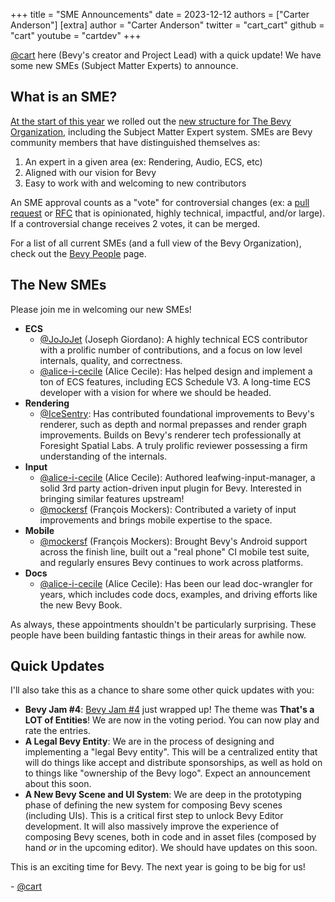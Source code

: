 +++
title = "SME Announcements"
date = 2023-12-12
authors = ["Carter Anderson"]
[extra]
author = "Carter Anderson"
twitter = "cart_cart"
github = "cart"
youtube = "cartdev"
+++

[@cart](https://www.twitter.com/cart_cart) here (Bevy's creator and Project Lead) with a quick update! We have some new SMEs (Subject Matter Experts) to announce.

<!-- more -->

## What is an SME?

[At the start of this year](/news/scaling-bevy-development/) we rolled out the [new structure for The Bevy Organization](https://github.com/bevyengine/bevy/blob/main/docs/the_bevy_organization.md), including the Subject Matter Expert system. SMEs are Bevy community members that have distinguished themselves as:

1. An expert in a given area (ex: Rendering, Audio, ECS, etc)
2. Aligned with our vision for Bevy
3. Easy to work with and welcoming to new contributors

An SME approval counts as a "vote" for controversial changes (ex: a [pull request](https://github.com/bevyengine/bevy/pulls) or [RFC](https://github.com/bevyengine/rfcs) that is opinionated, highly technical, impactful, and/or large). If a controversial change receives 2 votes, it can be merged.

For a list of all current SMEs (and a full view of the Bevy Organization), check out the [Bevy People](/community/people/) page.

## The New SMEs

Please join me in welcoming our new SMEs!

* **ECS**
  * [@JoJoJet](https://github.com/JoJoJet) (Joseph Giordano): A highly technical ECS contributor with a prolific number of contributions, and a focus on low level internals, quality, and correctness.
  * [@alice-i-cecile](https://github.com/alice-i-cecile/) (Alice Cecile): Has helped design and implement a ton of ECS features, including ECS Schedule V3. A long-time ECS developer with a vision for where we should be headed.
* **Rendering**
  * [@IceSentry](https://github.com/IceSentry): Has contributed foundational improvements to Bevy's renderer, such as depth and normal prepasses and render graph improvements. Builds on Bevy's renderer tech professionally at Foresight Spatial Labs. A truly prolific reviewer possessing a firm understanding of the internals.
* **Input**
  * [@alice-i-cecile](https://github.com/alice-i-cecile/) (Alice Cecile): Authored leafwing-input-manager, a solid 3rd party action-driven input plugin for Bevy. Interested in bringing similar features upstream!
  * [@mockersf](https://github.com/mockersf) (François Mockers): Contributed a variety of input improvements and brings mobile expertise to the space.
* **Mobile**
  * [@mockersf](https://github.com/mockersf) (François Mockers): Brought Bevy's Android support across the finish line, built out a "real phone" CI mobile test suite, and regularly ensures Bevy continues to work across platforms.
* **Docs**
  * [@alice-i-cecile](https://github.com/alice-i-cecile/) (Alice Cecile): Has been our lead doc-wrangler for years, which includes code docs, examples, and driving efforts like the new Bevy Book.

As always, these appointments shouldn't be particularly surprising. These people have been building fantastic things in their areas for awhile now.

## Quick Updates

I'll also take this as a chance to share some other quick updates with you:

* **Bevy Jam #4**: [Bevy Jam #4](https://itch.io/jam/bevy-jam-4) just wrapped up! The theme was **That's a LOT of Entities**! We are now in the voting period. You can now play and rate the entries.
* **A Legal Bevy Entity**: We are in the process of designing and implementing a "legal Bevy entity". This will be a centralized entity that will do things like accept and distribute sponsorships, as well as hold on to things like "ownership of the Bevy logo". Expect an announcement about this soon.
* **A New Bevy Scene and UI System**: We are deep in the prototyping phase of defining the new system for composing Bevy scenes (including UIs). This is a critical first step to unlock Bevy Editor development. It will also massively improve the experience of composing Bevy scenes, both in code and in asset files (composed by hand _or_ in the upcoming editor). We should have updates on this soon.

This is an exciting time for Bevy. The next year is going to be big for us!

\- [@cart](https://github.com/cart/)
